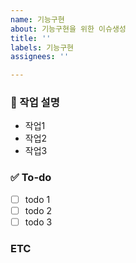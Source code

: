 ```yaml
---
name: 기능구현
about: 기능구현을 위한 이슈생성
title: ''
labels: 기능구현
assignees: ''

---
```


### 💼 작업 설명
<!-- 진행할 작업에 대해 간단하게 설명해주세요 -->
- 작업1
- 작업2
- 작업3
### ✅ To-do
<!-- 해당 작업을 수행하기 위해 해야 할 하위 태스크를 작성해주세요 -->
- [ ] todo 1
- [ ] todo 2
- [ ] todo 3

### ETC
<!-- 기타사항 -->
